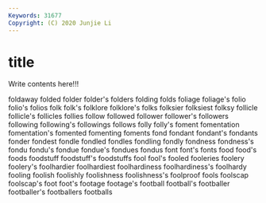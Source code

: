 ```yaml
---
Keywords: 31677
Copyright: (C) 2020 Junjie Li
---
```


# title

Write contents here!!!

foldaway 
folded 
folder 
folder's 
folders 
folding 
folds
foliage 
foliage's 
folio 
folio's 
folios 
folk 
folk's 
folklore 
folklore's 
folks
folksier 
folksiest 
folksy 
follicle 
follicle's 
follicles 
follies 
follow 
followed 
follower
follower's 
followers 
following 
following's 
followings 
follows 
folly 
folly's 
foment 
fomentation
fomentation's 
fomented 
fomenting 
foments 
fond 
fondant 
fondant's 
fondants 
fonder 
fondest
fondle 
fondled 
fondles 
fondling 
fondly 
fondness 
fondness's 
fondu 
fondu's 
fondue
fondue's 
fondues 
fondus 
font 
font's 
fonts 
food 
food's 
foods 
foodstuff
foodstuff's 
foodstuffs 
fool 
fool's 
fooled 
fooleries 
foolery 
foolery's 
foolhardier 
foolhardiest
foolhardiness 
foolhardiness's 
foolhardy 
fooling 
foolish 
foolishly 
foolishness 
foolishness's 
foolproof 
fools
foolscap 
foolscap's 
foot 
foot's 
footage 
footage's 
football 
football's 
footballer 
footballer's
footballers 
footballs 
